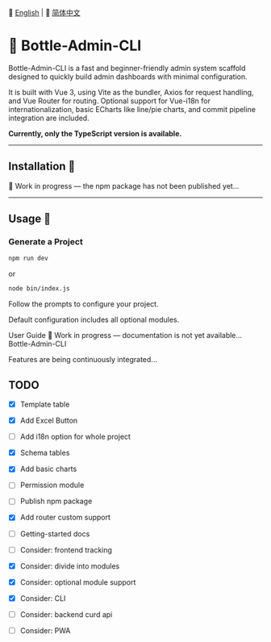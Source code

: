 📘 [English](README.md) | 📙 [简体中文](README-zh.md)

# 🌟 Bottle-Admin-CLI

Bottle-Admin-CLI is a fast and beginner-friendly admin system scaffold designed to quickly build admin dashboards with minimal configuration.

It is built with Vue 3, using Vite as the bundler, Axios for request handling, and Vue Router for routing. Optional support for Vue-i18n for internationalization, basic ECharts like line/pie charts, and commit pipeline integration are included.

**Currently, only the TypeScript version is available.**

---

## Installation 🔧

🚧 Work in progress — the npm package has not been published yet...

---

## Usage 📏

### Generate a Project

```bash
npm run dev
```

or

```bash
node bin/index.js
```

Follow the prompts to configure your project.

Default configuration includes all optional modules.

User Guide
🚧 Work in progress — documentation is not yet available...
Bottle-Admin-CLI

Features are being continuously integrated...

## TODO

- [x] Template table

- [x] Add Excel Button

- [ ] Add i18n option for whole project

- [x] Schema tables

- [x] Add basic charts

- [ ] Permission module

- [ ] Publish npm package

- [x] Add router custom support

- [ ] Getting-started docs

- [ ] Consider: frontend tracking

- [x] Consider: divide into modules

- [x] Consider: optional module support

- [x] Consider: CLI

- [ ] Consider: backend curd api

- [ ] Consider: PWA